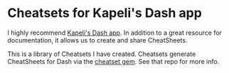 # Cheatsets for Kapeli's Dash app

I highly recommend [Kapeli's Dash app](https://kapeli.com/dash).  In addition to a great resource for documentation, it allows us to create and share CheatSheets.

This is a library of Cheatsets I have created.  Cheatsets generate CheatSheets for Dash via the [cheatset gem](https://github.com/Kapeli/cheatset).  See that repo for more info.
